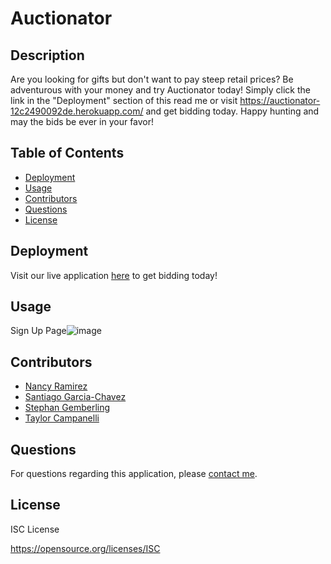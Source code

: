 # Auctionator

## Description

Are you looking for gifts but don't want to pay steep retail prices? Be adventurous with your money and try Auctionator today! Simply click the link in the "Deployment" section of this read me or visit https://auctionator-12c2490092de.herokuapp.com/ and get bidding today. Happy hunting and may the bids be ever in your favor!

## Table of Contents

- [Deployment](#deployment)
- [Usage](#usage)
- [Contributors](#contributors)
- [Questions](#questions)
- [License](#license)

## Deployment
Visit our live application [here](https://auctionator-12c2490092de.herokuapp.com/) to get bidding today!

## Usage
Sign Up Page![image](https://github.com/Villzies/Auctionator/assets/135443479/f0f2b4c9-b4c0-42ae-8b28-4cfe70404020)

## Contributors

- [Nancy Ramirez](github.com/nramirez686)
- [Santiago Garcia-Chavez](github.com/Disastris)
- [Stephan Gemberling](github.com/Villzies)
- [Taylor Campanelli](github.com/Camparooni)

## Questions

For questions regarding this application, please [contact me](gemberling.stephan@att.net).

## License

ISC License

https://opensource.org/licenses/ISC
